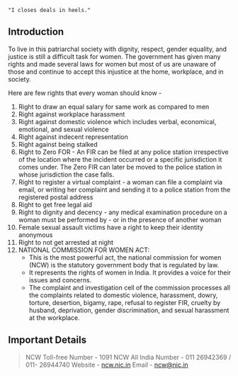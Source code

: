 `"I closes deals in heels."`

## Introduction

To live in this patriarchal society with dignity, respect, gender equality, and justice is still a difficult task for women. The government has given many rights and made several laws for women but most of us are unaware of those and continue to accept this injustice at the home, workplace, and in society.

Here are few rights that every woman should know -

1. Right to draw an equal salary for same work as compared to men
2. Right against workplace harassment
3. Right against domestic violence which includes verbal, economical, emotional, and sexual violence
4. Right against indecent representation
5. Right against being stalked
6. Right to Zero FOR - An FIR can be filed at any police station irrespective of the location where the incident occurred or a specific jurisdiction it comes under. The Zero FIR can later be moved to the police station in whose jurisdiction the case falls.
7. Right to register a virtual complaint - a woman can file a complaint via email, or writing her complaint and sending it to a police station from the registered postal address
8. Right to get free legal aid
9. Right to dignity and decency - any medical examination procedure on a woman must be performed by - or in the presence of another woman
10. Female sexual assault victims have a right to keep their identity anonymous
11. Right to not get arrested at night
12. NATIONAL COMMISSION FOR WOMEN ACT:
    - This is the most powerful act, the national commission for women (NCW) is the statutory government body that is regulated by law.
    - It represents the rights of women in India. It provides a voice for their issues and concerns.
    - The complaint and investigation cell of the commission processes all the complaints related to domestic violence, harassment, dowry, torture, desertion, bigamy, rape, refusal to register FIR, cruelty by husband, deprivation, gender discrimination, and sexual harassment at the workplace.

## Important Details

>NCW Toll-free Number - 1091
>NCW All India Number - 011 26942369 / 011- 26944740
>Website - [ncw.nic.in](http://ncw.nic.in/)
>Email - ncw@nic.in

